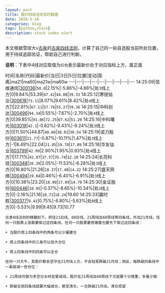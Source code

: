 ```yaml
---
layout: post
title: 股价四线法则实时数据
date: 2020-5-10
categories: blog
tags: [python,stock]
description: stock index alert
---
```



本文根据雪球大v[古泉](https://xueqiu.com/u/7148646888)的[古泉四线法则](https://xueqiu.com/7148646888/130498192)，计算了自己的一些自选股当前所处位置，用于持续追踪验证，帮助自己进行判断。

**说明**：下表中4线对应取值为`红色`表示最新价处于对应指标上方，属正面

时间|名称|代码|最新价|当日|3日|5日|位置|变动|距离|ma21|ma60|ma21w|ma60w
---|---|---|---|---|---|---|---|---
14:25:09|信维通信|[300136](https://xueqiu.com/S/SZ300136)|`50.0`|2.15%|-5.86%|-4.88%|处`3`线上方|0|9.84%|53.39|`47.42`|`44.08`|`39.33`
14:25:12|寒锐钴业|[300618](https://xueqiu.com/S/SZ300618)|`73.11`|8.07%|9.61%|8.42%|处`4`线上方|1|22.81%|`67.11`|`57.76`|`55.27`|`59.36`
14:25:15|中科创达|[300496](https://xueqiu.com/S/SZ300496)|`94.34`|0.55%|-7.67%|-2.70%|处`4`线上方|0|39.85%|`91.86`|`72.25`|`67.62`|`51.20`
14:25:16|中科曙光|[603019](https://xueqiu.com/S/SH603019)|`42.1`|-0.82%|-9.43%|-9.24%|处`3`线上方|0|11.50%|44.87|`40.66`|`38.01`|`30.54`
14:25:19|诺力股份|[603611](https://xueqiu.com/S/SH603611)|`21.77`|-0.87%|-10.11%|1.47%|处`3`线上方|-1|8.49%|22.04|`21.05`|`19.78`|`17.89`
14:25:18|华友钴业|[603799](https://xueqiu.com/S/SH603799)|`42.99`|2.90%|1.95%|0.93%|处`4`线上方|1|17.71%|`42.07`|`37.57`|`35.74`|`32.10`
14:25:24|长亮科技|[300348](https://xueqiu.com/S/SZ300348)|`20.39`|2.05%|-11.53%|-6.28%|处`3`线上方|0|16.80%|21.26|`18.37`|`17.40`|`14.22`
14:25:27|盛天网络|[300494](https://xueqiu.com/S/SZ300494)|`19.84`|0.46%|-6.40%|-6.91%|处`3`线上方|0|10.38%|23.20|`18.90`|`17.09`|`14.70`
14:25:30|金证股份|[600446](https://xueqiu.com/S/SH600446)|`18.95`|-0.37%|-8.65%|-10.34%|处`2`线上方|0|-2.16%|21.16|`18.72`|`18.24`|19.60
14:25:33|赢时胜|[300377](https://xueqiu.com/S/SZ300377)|`9.41`|0.75%|-6.80%|-5.63%|处`0`线上方|0|-5.53%|9.99|9.45|9.73|10.77

```
古泉4线法则的精髓如下。抓住21日线、60日线、21周线及60周线等四条线，外加21月线，任何一只股票上涨都要穿过这四条线，任何一只股票要想爆雷也要先下穿过这四条线：

+ 当股价爬上四条线中的两条可以少量建仓

+ 爬上四条线中的三条可以加大仓位

+ 爬上四条线中的四条可以全仓

任何一只大牛，其股价都会坚守在21月线上方，不会轻易跌破21月线；相反，每跌破四条线中一条就减一些仓位：

+ 21周线可做为多空分水岭及警戒线，股价在21周线及60周线下方就要十分慎重，多看少做

+ 跌破全部四条线就要大幅减仓，甚至清仓，一旦跌破21月线，清仓观望
```